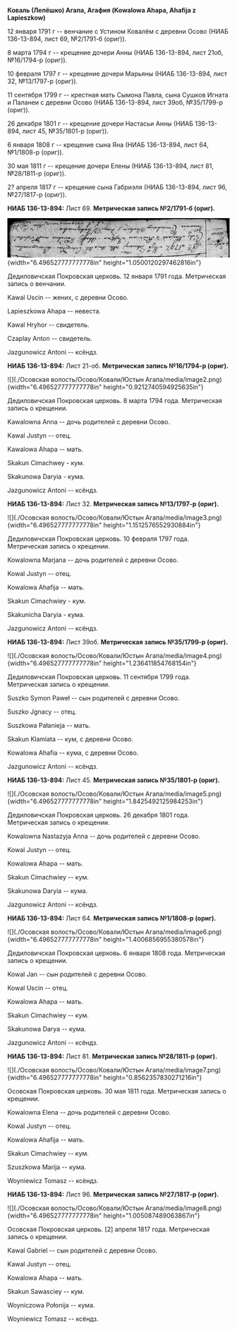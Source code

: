 **Коваль (Лепёшко) Агапа, Агафия (Kowalowa Ahapa, Ahafija z
Lapieszkow)**

12 января 1791 г -- венчание с Устином Ковалём с деревни Осово (НИАБ
136-13-894, лист 69, №2/1791-б (ориг)).

8 марта 1794 г -- крещение дочери Анны (НИАБ 136-13-894, лист 21об,
№16/1794-р (ориг)).

10 февраля 1797 г -- крещение дочери Марьяны (НИАБ 136-13-894, лист 32,
№13/1797-р (ориг)).

11 сентября 1799 г -- крестная мать Сымона Павла, сына Сушков Игната и
Паланеи с деревни Осово (НИАБ 136-13-894, лист 39об, №35/1799-р (ориг)).

26 декабря 1801 г -- крещение дочери Настасьи Анны (НИАБ 136-13-894,
лист 45, №35/1801-р (ориг)).

6 января 1808 г -- крещение сына Яна (НИАБ 136-13-894, лист 64,
№1/1808-р (ориг)).

30 мая 1811 г -- крещение дочери Елены (НИАБ 136-13-894, лист 81,
№28/1811-р (ориг)).

2? апреля 1817 г -- крещение сына Габриэля (НИАБ 136-13-894, лист 96,
№27/1817-р (ориг)).

**НИАБ 136-13-894:** Лист 69. **Метрическая запись №2/1791-б (ориг).**

![](./media/f39398f99be048922d9b7839d82b4fc7fc6799e4.png){width="6.496527777777778in"
height="1.0500120297462816in"}

Дедиловичская Покровская церковь. 12 января 1791 года. Метрическая
запись о венчании.

Kawal Uscin -- жених, с деревни Осовo.

Lapieszkowa Ahapa -- невеста.

Kawal Hryhor -- свидетель.

Czaplay Anton -- свидетель.

Jazgunowicz Antoni -- ксёндз.

**НИАБ 136-13-894:** Лист 21-об. **Метрическая запись №16/1794-р
(ориг).**

![](./Осовская волость/Осово/Ковали/Юстын Агапа/media/image2.png){width="6.496527777777778in"
height="0.9212740594925635in"}

Дедиловичская Покровская церковь. 8 марта 1794 года. Метрическая запись
о крещении.

Kawalowna Anna -- дочь родителей с деревни Осовo.

Kawal Justyn -- отец.

Kawalowa Ahapa -- мать.

Skakun Cimachwey - кум.

Skakunowa Daryia - кума.

Jazgunowicz Antoni -- ксёндз.

**НИАБ 136-13-894:** Лист 32. **Метрическая запись №13/1797-р (ориг).**

![](./Осовская волость/Осово/Ковали/Юстын Агапа/media/image3.png){width="6.496527777777778in"
height="1.1512576552930884in"}

Дедиловичская Покровская церковь. 10 февраля 1797 года. Метрическая
запись о крещении.

Kowalowna Marjana -- дочь родителей с деревни Осовo.

Kowal Justyn -- отец.

Kowalowa Ahafija -- мать.

Skakun Cimachwiey - кум.

Skakunicha Daryia - кума.

Jazgunowicz Antoni -- ксёндз.

**НИАБ 136-13-894:** Лист 39об. **Метрическая запись №35/1799-р
(ориг).**

![](./Осовская волость/Осово/Ковали/Юстын Агапа/media/image4.png){width="6.496527777777778in"
height="1.236411854768154in"}

Дедиловичская Покровская церковь. 11 сентября 1799 года. Метрическая
запись о крещении.

Suszko Symon Paweł -- сын родителей с деревни Осовo.

Suszko Jgnacy -- отец.

Suszkowa Pałanieja -- мать.

Skakun Klamiata -- кум, с деревни Осово.

Kowalowa Ahafia -- кума, с деревни Осово.

Jazgunowicz Antoni -- ксёндз.

**НИАБ 136-13-894:** Лист 45. **Метрическая запись №35/1801-р (ориг).**

![](./Осовская волость/Осово/Ковали/Юстын Агапа/media/image5.png){width="6.496527777777778in"
height="1.8425492125984253in"}

Дедиловичская Покровская церковь. 26 декабря 1801 года. Метрическая
запись о крещении.

Kowalowna Nastazyja Anna -- дочь родителей с деревни Осовo.

Kowal Justyn -- отец.

Kowalowa Ahapa -- мать.

Skakun Cimachwiey -- кум.

Skakunowa Daryia -- кума.

Jazgunowicz Antoni -- ксёндз.

**НИАБ 136-13-894:** Лист 64. **Метрическая запись №1/1808-р (ориг).**

![](./Осовская волость/Осово/Ковали/Юстын Агапа/media/image6.png){width="6.496527777777778in"
height="1.4006856955380578in"}

Дедиловичская Покровская церковь. 6 января 1808 года. Метрическая запись
о крещении.

Kowal Jan -- сын родителей с деревни Осовo.

Kowal Uscin -- отец.

Kowalowa Ahapa -- мать.

Skakun Cimachwiey -- кум.

Skakunowa Darya -- кума.

Jazgunowicz Antoni -- ксёндз.

**НИАБ 136-13-894:** Лист 81. **Метрическая запись №28/1811-р (ориг).**

![](./Осовская волость/Осово/Ковали/Юстын Агапа/media/image7.png){width="6.496527777777778in"
height="0.8562357830271216in"}

Осовская Покровская церковь. 30 мая 1811 года. Метрическая запись о
крещении.

Kowalowna Elena -- дочь родителей с деревни Осовo.

Kowal Justyn -- отец.

Kowalowa Ahafija -- мать.

Skakun Cimachwiey -- кум.

Szuszkowa Marija -- кума.

Woyniewicz Tomasz -- ксёндз.

**НИАБ 136-13-894:** Лист 96. **Метрическая запись №27/1817-р (ориг).**

![](./Осовская волость/Осово/Ковали/Юстын Агапа/media/image8.png){width="6.496527777777778in"
height="1.005087489063867in"}

Осовская Покровская церковь. \[2\] апреля 1817 года. Метрическая запись
о крещении.

Kawal Gabriel -- сын родителей с деревни Осовo.

Kawal Justyn -- отец.

Kowalowa Ahapa -- мать.

Skakun Sawasciey -- кум.

Woyniczowa Połonija -- кума.

Woyniewicz Tomasz -- ксёндз.
